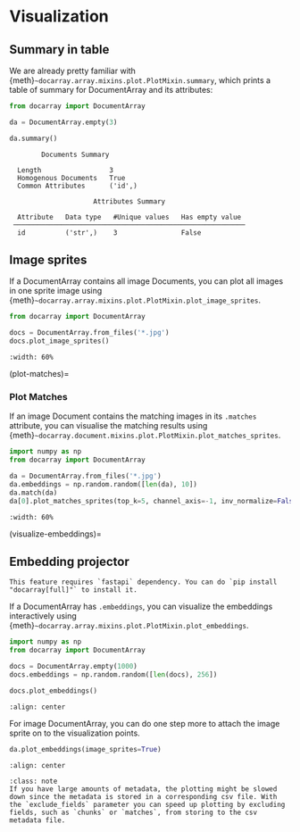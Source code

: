 # Visualization

## Summary in table

We are already pretty familiar with {meth}`~docarray.array.mixins.plot.PlotMixin.summary`, which prints a table of summary for DocumentArray and its attributes:

```python
from docarray import DocumentArray

da = DocumentArray.empty(3)

da.summary()
```

```text
        Documents Summary         
                                  
  Length                 3        
  Homogenous Documents   True     
  Common Attributes      ('id',)  
                                  
                     Attributes Summary                     
                                                            
  Attribute   Data type   #Unique values   Has empty value  
 ────────────────────────────────────────────────────────── 
  id          ('str',)    3                False            
```

## Image sprites

If a DocumentArray contains all image Documents, you can plot all images in one sprite image using {meth}`~docarray.array.mixins.plot.PlotMixin.plot_image_sprites`.

```python
from docarray import DocumentArray

docs = DocumentArray.from_files('*.jpg')
docs.plot_image_sprites()
```

```{figure} images/sprite-image.png
:width: 60%
```
(plot-matches)=
### Plot Matches

If an image Document contains the matching images in its `.matches` attribute, you can visualise the matching results using {meth}`~docarray.document.mixins.plot.PlotMixin.plot_matches_sprites`.

```python
import numpy as np
from docarray import DocumentArray

da = DocumentArray.from_files('*.jpg')
da.embeddings = np.random.random([len(da), 10])
da.match(da)
da[0].plot_matches_sprites(top_k=5, channel_axis=-1, inv_normalize=False)
```

```{figure} images/sprite-match.png
:width: 60%
```

(visualize-embeddings)=
## Embedding projector

```{important}
This feature requires `fastapi` dependency. You can do `pip install "docarray[full]"` to install it.
```

If a DocumentArray has `.embeddings`, you can visualize the embeddings interactively using {meth}`~docarray.array.mixins.plot.PlotMixin.plot_embeddings`.

```python
import numpy as np
from docarray import DocumentArray

docs = DocumentArray.empty(1000)
docs.embeddings = np.random.random([len(docs), 256])

docs.plot_embeddings()
```

```{figure} images/embedding-projector-empty.gif
:align: center
```

For image DocumentArray, you can do one step more to attach the image sprite on to the visualization points.

```python
da.plot_embeddings(image_sprites=True)
```

```{figure} images/embedding-projector.gif
:align: center
```

````{admonition} Note
:class: note
If you have large amounts of metadata, the plotting might be slowed down since the metadata is stored in a corresponding csv file. With the `exclude_fields` parameter you can speed up plotting by excluding fields, such as `chunks` or `matches`, from storing to the csv metadata file.
````
